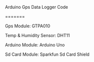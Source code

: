 Arduino Gps Data Logger Code

=======

Gps Module: GTPA010

Temp & Humidity Sensor: DHT11

Arduino Module: Arduino Uno

Sd Card Module: Sparkfun Sd Card Shield

